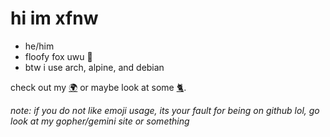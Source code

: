 # hi im xfnw

- he/him 
- floofy fox uwu 🦊
- btw i use arch, alpine, and debian

check out my [🌍](https://xfnw.ttm.sh) or maybe look at some [🐈](https://xfnw.tilde.institute/sandcats).


*note: if you do not like emoji usage, its your fault for being on github lol, go look at my gopher/gemini site or something*
